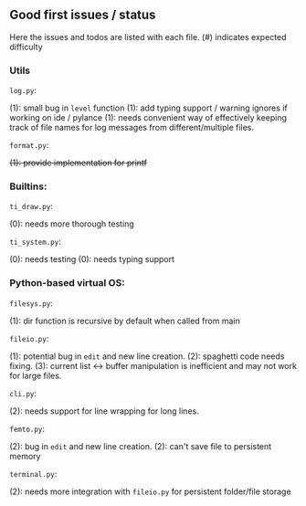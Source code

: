 ## Good first issues / status

Here the issues and todos are listed with each file. (#) indicates expected difficulty

### Utils
`log.py`:

(1): small bug in `level` function 
(1): add typing support / warning ignores if working on ide / pylance
(1): needs convenient way of effectively keeping track of file names for log messages from different/multiple files.

`format.py`:

~~(1): provide implementation for printf~~

### Builtins:

`ti_draw.py`: 

(0): needs more thorough testing

`ti_system.py`:

(0): needs testing
(0): needs typing support

### Python-based virtual OS:

`filesys.py`:

(1): dir function is recursive by default when called from main

`fileio.py`: 

(1): potential bug in `edit` and new line creation. 
(2): spaghetti code needs fixing.
(3): current list <-> buffer manipulation is inefficient and may not work for large files.

`cli.py`:

(2): needs support for line wrapping for long lines.

`femto.py`: 

(2): bug in `edit` and new line creation.
(2): can't save file to persistent memory

`terminal.py`: 

(2): needs more integration with `fileio.py` for persistent folder/file storage
